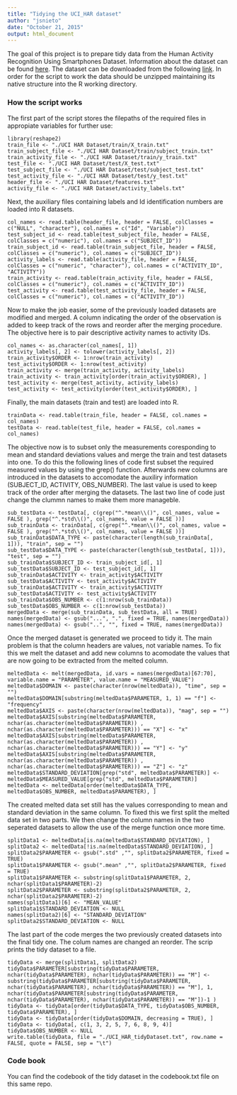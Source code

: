 ```yaml
---
title: "Tidying the UCI_HAR dataset"
author: "jsnieto"
date: "October 21, 2015"
output: html_document
---
```


The goal of this project is to prepare tidy data from the Human Activity Recognition Using Smartphones Dataset. Information about the dataset can be found [here](
http://archive.ics.uci.edu/ml/datasets/Human+Activity+Recognition+Using+Smartphones). The dataset can be downloaded from the following [link](https://d396qusza40orc.cloudfront.net/getdata%2Fprojectfiles%2FUCI%20HAR%20Dataset.zip). In order for the script to work the data should be unzipped maintaining its native structure into the R working directory.

### How the script works
The first part of the script stores the filepaths of the required files in appropiate variables for further use:


```{r}
library(reshape2)
train_file <- "./UCI HAR Dataset/train/X_train.txt"
train_subject_file <- "./UCI HAR Dataset/train/subject_train.txt"
train_activity_file <- "./UCI HAR Dataset/train/y_train.txt"
test_file <- "./UCI HAR Dataset/test/X_test.txt"
test_subject_file <- "./UCI HAR Dataset/test/subject_test.txt"
test_activity_file <- "./UCI HAR Dataset/test/y_test.txt"
header_file <- "./UCI HAR Dataset/features.txt"
activity_file <- "./UCI HAR Dataset/activity_labels.txt"
```
Next, the auxiliary files containing labels and Id identification numbers are loaded into R datasets.

```{r}
col_names <- read.table(header_file, header = FALSE, colClasses = c("NULL", "character"), col.names = c("Id", "Variable"))
test_subject_id <- read.table(test_subject_file, header = FALSE, colClasses = c("numeric"), col.names = c("SUBJECT_ID"))
train_subject_id <- read.table(train_subject_file, header = FALSE, colClasses = c("numeric"), col.names = c("SUBJECT_ID"))
activity_labels <- read.table(activity_file, header = FALSE, colClasses = c("numeric", "character"), col.names = c("ACTIVITY_ID", "ACTIVITY"))
train_activity <- read.table(train_activity_file, header = FALSE, colClasses = c("numeric"), col.names = c("ACTIVITY_ID"))
test_activity <- read.table(test_activity_file, header = FALSE, colClasses = c("numeric"), col.names = c("ACTIVITY_ID"))
```
Now to make the job easier, some of the previously loaded datasets are modified and merged. A column indicating the order of the observation is added to keep track of the rows and reorder after the merging procedure. The objective here is to pair descriptive activity names to activity IDs.

```{r}
col_names <- as.character(col_names[, 1])
activity_labels[, 2] <- tolower(activity_labels[, 2])
train_activity$ORDER <- 1:nrow(train_activity)
test_activity$ORDER <- 1:nrow(test_activity)
train_activity <- merge(train_activity, activity_labels)
train_activity <- train_activity[order(train_activity$ORDER), ]
test_activity <- merge(test_activity, activity_labels)
test_activity <- test_activity[order(test_activity$ORDER), ]
```

Finally, the main datasets (train and test) are loaded into R. 
```{r}
trainData <- read.table(train_file, header = FALSE, col.names = col_names)
testData <- read.table(test_file, header = FALSE, col.names = col_names)
```
The objective now is to subset only the measurements coresponding to mean and standard deviations values and merge the train and test datasets into one. To do this the following lines of code first subset the required measured values by using the grep() function. Afterwards new columns are introduced in the datasets to accomodate the auxiliry information (SUBJECT_ID, ACTIVITY, OBS_NUMBER). The last value is used to keep track of the order after merging the datasets. The last two line of code just change the clummn names to make them more manageble.
```{r}
sub_testData <- testData[, c(grep("^.*mean\\()", col_names, value = FALSE ), grep("^.*std\\()", col_names, value = FALSE ))]
sub_trainData <- trainData[, c(grep("^.*mean\\()", col_names, value = FALSE ), grep("^.*std\\()", col_names, value = FALSE ))]
sub_trainData$DATA_TYPE <- paste(character(length(sub_trainData[, 1])), "train", sep = "")
sub_testData$DATA_TYPE <- paste(character(length(sub_testData[, 1])), "test", sep = "")
sub_trainData$SUBJECT_ID <- train_subject_id[, 1]
sub_testData$SUBJECT_ID <- test_subject_id[, 1]
sub_trainData$ACTIVITY <- train_activity$ACTIVITY
sub_testData$ACTIVITY <- test_activity$ACTIVITY
sub_trainData$ACTIVITY <- train_activity$ACTIVITY
sub_testData$ACTIVITY <- test_activity$ACTIVITY
sub_trainData$OBS_NUMBER <- c(1:nrow(sub_trainData))
sub_testData$OBS_NUMBER <- c(1:nrow(sub_testData))
mergedData <- merge(sub_trainData, sub_testData, all = TRUE)
names(mergedData) <- gsub("...", ".", fixed = TRUE, names(mergedData))
names(mergedData) <- gsub("..", "", fixed = TRUE, names(mergedData))
```

Once the merged dataset is generated we proceed to tidy it. The main problem is that the column headers are values, not variable names. To fix this we melt the dataset and add new columns to acomodate the values that are now going to be extracted from the melted column.

```{r}
meltedData <- melt(mergedData, id.vars = names(mergedData)[67:70], variable.name = "PARAMETER", value.name = "MEASURED_VALUE")
meltedData$DOMAIN <- paste(character(nrow(meltedData)), "time", sep = "")
meltedData$DOMAIN[substring(meltedData$PARAMETER, 1, 1) == "f"] <- "frequency"
meltedData$AXIS <- paste(character(nrow(meltedData)), "mag", sep = "")
meltedData$AXIS[substring(meltedData$PARAMETER, nchar(as.character(meltedData$PARAMETER)) , nchar(as.character(meltedData$PARAMETER))) == "X"] <- "x"
meltedData$AXIS[substring(meltedData$PARAMETER, nchar(as.character(meltedData$PARAMETER)) , nchar(as.character(meltedData$PARAMETER))) == "Y"] <- "y"
meltedData$AXIS[substring(meltedData$PARAMETER, nchar(as.character(meltedData$PARAMETER)) , nchar(as.character(meltedData$PARAMETER))) == "Z"] <- "z"
meltedData$STANDARD_DEVIATION[grep("std", meltedData$PARAMETER)] <- meltedData$MEASURED_VALUE[grep("std", meltedData$PARAMETER)]
meltedData <- meltedData[order(meltedData$DATA_TYPE, meltedData$OBS_NUMBER, meltedData$PARAMETER), ]
```

The created melted data set still has the values corresponding to mean and standard deviation in the same column. To fixed this we first split the melted data set in two parts. We then change the column names in the two seperated datasets to allow the use of the merge function once more time.

```{r}
splitData1 <- meltedData[is.na(meltedData$STANDARD_DEVIATION), ]
splitData2 <- meltedData[!is.na(meltedData$STANDARD_DEVIATION), ]
splitData2$PARAMETER <- gsub(".std" ,"", splitData2$PARAMETER, fixed = TRUE)
splitData1$PARAMETER <- gsub(".mean" ,"", splitData2$PARAMETER, fixed = TRUE)
splitData1$PARAMETER <- substring(splitData1$PARAMETER, 2, nchar(splitData1$PARAMETER)-2)
splitData2$PARAMETER <- substring(splitData2$PARAMETER, 2, nchar(splitData2$PARAMETER)-2)
names(splitData1)[6] <- "MEAN_VALUE"
splitData1$STANDARD_DEVIATION <- NULL
names(splitData2)[6] <- "STANDARD_DEVIATION"
splitData2$STANDARD_DEVIATION <- NULL
```
The last part of the code merges the two previously created datasets into the final tidy one. The colum names are changed an reorder. The scrip prints the tidy dataset to a file.

```{r}
tidyData <- merge(splitData1, splitData2)
tidyData$PARAMETER[substring(tidyData$PARAMETER, nchar(tidyData$PARAMETER), nchar(tidyData$PARAMETER)) == "M"] <- substring(tidyData$PARAMETER[substring(tidyData$PARAMETER, nchar(tidyData$PARAMETER), nchar(tidyData$PARAMETER)) == "M"], 1, nchar(tidyData$PARAMETER[substring(tidyData$PARAMETER, nchar(tidyData$PARAMETER), nchar(tidyData$PARAMETER)) == "M"])-1 )
tidyData <- tidyData[order(tidyData$DATA_TYPE, tidyData$OBS_NUMBER, tidyData$PARAMETER), ]
tidyData <- tidyData[order(tidyData$DOMAIN, decreasing = TRUE), ]
tidyData <- tidyData[, c(1, 3, 2, 5, 7, 6, 8, 9, 4)]
tidyData$OBS_NUMBER <- NULL
write.table(tidyData, file = "./UCI_HAR_tidyDataset.txt", row.name = FALSE, quote = FALSE, sep = "\t")
```
### Code book

You can find the codebook of the tidy dataset in the codebook.txt file on this same repo.
